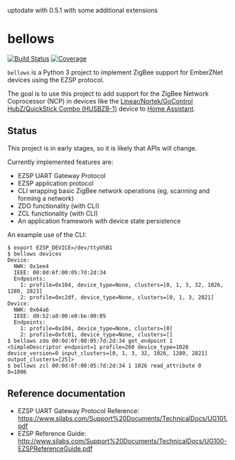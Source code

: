 uptodate with 0.5.1 with some  additional extensions
# bellows

[![Build Status](https://travis-ci.org/rcloran/bellows.svg?branch=master)](https://travis-ci.org/rcloran/bellows)
[![Coverage](https://coveralls.io/repos/github/rcloran/bellows/badge.svg?branch=master)](https://coveralls.io/github/rcloran/bellows?branch=master)

`bellows` is a Python 3 project to implement ZigBee support for EmberZNet
devices using the EZSP protocol.

The goal is to use this project to add support for the ZigBee Network
Coprocessor (NCP) in devices like the [Linear/Nortek/GoControl HubZ/QuickStick
Combo (HUSBZB-1)][HubZ] device to [Home Assistant][hass].

[Hubz]: http://www.gocontrol.com/detail.php?productId=6
[hass]: https://home-assistant.io/

## Status

This project is in early stages, so it is likely that APIs will change.

Currently implemented features are:

 * EZSP UART Gateway Protocol
 * EZSP application protocol
 * CLI wrapping basic ZigBee network operations (eg, scanning and forming a
   network)
 * ZDO functionality (with CLI)
 * ZCL functionality (with CLI)
 * An application framework with device state persistence

An example use of the CLI:

```
$ export EZSP_DEVICE=/dev/ttyUSB1
$ bellows devices
Device:
  NWK: 0x1ee4
  IEEE: 00:0d:6f:00:05:7d:2d:34
  Endpoints:
    1: profile=0x104, device_type=None, clusters=[0, 1, 3, 32, 1026, 1280, 2821]
    2: profile=0xc2df, device_type=None, clusters=[0, 1, 3, 2821]
Device:
  NWK: 0x64a6
  IEEE: d0:52:a8:00:e0:be:00:05
  Endpoints:
    1: profile=0x104, device_type=None, clusters=[0]
    2: profile=0xfc01, device_type=None, clusters=[]
$ bellows zdo 00:0d:6f:00:05:7d:2d:34 get_endpoint 1
<SimpleDescriptor endpoint=1 profile=260 device_type=1026 device_version=0 input_clusters=[0, 1, 3, 32, 1026, 1280, 2821] output_clusters=[25]>
$ bellows zcl 00:0d:6f:00:05:7d:2d:34 1 1026 read_attribute 0
0=1806
```

## Reference documentation

 * EZSP UART Gateway Protocol Reference:
   https://www.silabs.com/Support%20Documents/TechnicalDocs/UG101.pdf
 * EZSP Reference Guide:
   http://www.silabs.com/Support%20Documents/TechnicalDocs/UG100-EZSPReferenceGuide.pdf
